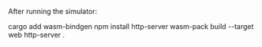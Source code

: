 After running the simulator:

cargo add wasm-bindgen
npm install http-server
wasm-pack build --target web
http-server .